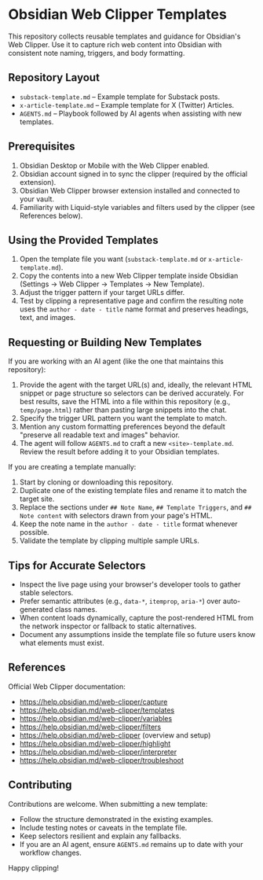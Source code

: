 # Obsidian Web Clipper Templates

This repository collects reusable templates and guidance for Obsidian's Web Clipper. Use it
to capture rich web content into Obsidian with consistent note naming, triggers, and body
formatting.

## Repository Layout
- `substack-template.md` – Example template for Substack posts.
- `x-article-template.md` – Example template for X (Twitter) Articles.
- `AGENTS.md` – Playbook followed by AI agents when assisting with new templates.

## Prerequisites
1. Obsidian Desktop or Mobile with the Web Clipper enabled.
2. Obsidian account signed in to sync the clipper (required by the official extension).
3. Obsidian Web Clipper browser extension installed and connected to your vault.
4. Familiarity with Liquid-style variables and filters used by the clipper (see References
   below).

## Using the Provided Templates
1. Open the template file you want (`substack-template.md` or `x-article-template.md`).
2. Copy the contents into a new Web Clipper template inside Obsidian (Settings → Web
   Clipper → Templates → New Template).
3. Adjust the trigger pattern if your target URLs differ.
4. Test by clipping a representative page and confirm the resulting note uses the
   `author - date - title` name format and preserves headings, text, and images.

## Requesting or Building New Templates
If you are working with an AI agent (like the one that maintains this repository):
1. Provide the agent with the target URL(s) and, ideally, the relevant HTML snippet or page
   structure so selectors can be derived accurately. For best results, save the HTML into a
   file within this repository (e.g., `temp/page.html`) rather than pasting large snippets
   into the chat.
2. Specify the trigger URL pattern you want the template to match.
3. Mention any custom formatting preferences beyond the default "preserve all readable text
   and images" behavior.
4. The agent will follow `AGENTS.md` to craft a new `<site>-template.md`. Review the result
   before adding it to your Obsidian templates.

If you are creating a template manually:
1. Start by cloning or downloading this repository.
2. Duplicate one of the existing template files and rename it to match the target site.
3. Replace the sections under `## Note Name`, `## Template Triggers`, and `## Note content`
   with selectors drawn from your page's HTML.
4. Keep the note name in the `author - date - title` format whenever possible.
5. Validate the template by clipping multiple sample URLs.

## Tips for Accurate Selectors
- Inspect the live page using your browser's developer tools to gather stable selectors.
- Prefer semantic attributes (e.g., `data-*`, `itemprop`, `aria-*`) over auto-generated class
  names.
- When content loads dynamically, capture the post-rendered HTML from the network inspector
  or fallback to static alternatives.
- Document any assumptions inside the template file so future users know what elements must
  exist.

## References
Official Web Clipper documentation:
- https://help.obsidian.md/web-clipper/capture
- https://help.obsidian.md/web-clipper/templates
- https://help.obsidian.md/web-clipper/variables
- https://help.obsidian.md/web-clipper/filters
- https://help.obsidian.md/web-clipper (overview and setup)
- https://help.obsidian.md/web-clipper/highlight
- https://help.obsidian.md/web-clipper/interpreter
- https://help.obsidian.md/web-clipper/troubleshoot

## Contributing
Contributions are welcome. When submitting a new template:
- Follow the structure demonstrated in the existing examples.
- Include testing notes or caveats in the template file.
- Keep selectors resilient and explain any fallbacks.
- If you are an AI agent, ensure `AGENTS.md` remains up to date with your workflow changes.

Happy clipping!
